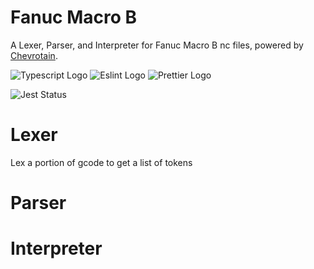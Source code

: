 # Fanuc Macro B
A Lexer, Parser, and Interpreter for Fanuc Macro B nc files, powered by [Chevrotain](https://chevrotain.io/docs/).

![Typescript Logo](https://img.shields.io/badge/TypeScript-007ACC?style=for-the-badge&logo=typescript&logoColor=white) ![Eslint Logo](https://img.shields.io/badge/eslint-3A33D1?style=for-the-badge&logo=eslint&logoColor=white) ![Prettier Logo](https://img.shields.io/badge/prettier-1A2C34?style=for-the-badge&logo=prettier&logoColor=F7BA3E)

![Jest Status](https://github.com/kevinkhill/fanuc-macro-b/actions/workflows/main.yml/badge.svg)

# Lexer
Lex a portion of gcode to get a list of tokens


# Parser

# Interpreter